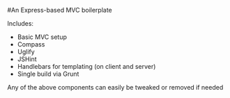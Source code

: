 #An Express-based MVC boilerplate

Includes:

* Basic MVC setup
* Compass
* Uglify
* JSHint
* Handlebars for templating (on client and server)
* Single build via Grunt

Any of the above components can easily be tweaked or removed if needed